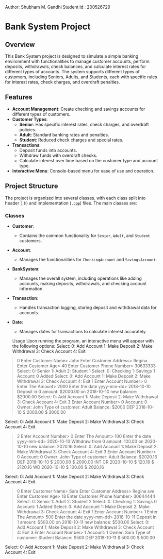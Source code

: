 Author:  Shubham M. Gandhi
Student Id : 200526729

# Bank System Project

## Overview

This Bank System project is designed to simulate a simple banking environment with functionalities to manage customer accounts, perform deposits, withdrawals, check balances, and calculate interest rates for different types of accounts. The system supports different types of customers, including Seniors, Adults, and Students, each with specific rules for interest rates, check charges, and overdraft penalties.

## Features

- **Account Management**: Create checking and savings accounts for different types of customers.
- **Customer Types**:
  - **Senior**: Has specific interest rates, check charges, and overdraft policies.
  - **Adult**: Standard banking rates and penalties.
  - **Student**: Reduced check charges and special rates.
- **Transactions**: 
  - Deposit funds into accounts.
  - Withdraw funds with overdraft checks.
  - Calculate interest over time based on the customer type and account type.
- **Interactive Menu**: Console-based menu for ease of use and operation.

## Project Structure

The project is organized into several classes, with each class split into header (`.h`) and implementation (`.cpp`) files. The main classes are:

### Classes

- **Customer**:
  - Contains the common functionality for `Senior`, `Adult`, and `Student` customers.
- **Account**:
  - Manages the functionalities for `CheckingAccount` and `SavingsAccount`.
- **BankSystem**:
  - Manages the overall system, including operations like adding accounts, making deposits, withdrawals, and checking account information.
- **Transaction**:
  - Handles transaction logging, storing deposit and withdrawal data for accounts.
- **Date**:
  - Manages dates for transactions to calculate interest accurately.

  Usage
Upon running the program, an interactive menu will appear with the following options:
Select:
0: Add Account
1: Make Deposit
2: Make Withdrawal
3: Check Account
4: Exit
> 0
Enter Customer Name> John
Enter Customer Address> Regina
Enter Customer Age> 40
Enter Customer Phone Number> 30633333
Select:
0: Senior
1: Adult
2: Student
> 1
Select:
0: Checking
1: Savings
> 1
Account: 0 Added
Select:
0: Add Account
1: Make Deposit
2: Make Withdrawal
3: Check Account
4: Exit
> 1
Enter Account Number> 0
Enter The Amount> 2000
Enter the date yyyy-mm-dd> 2018-10-10
Deposit in 0 amount: $2000.00 on 2018-10-10 new balance: $2000.00
Select:
0: Add Account
1: Make Deposit
2: Make Withdrawal
3: Check Account
4: Exit
> 3
Enter Account Number> 0
Account: 0
Owner: John
Type of customer: Adult
Balance: $2000
      DEP  2018-10-10  $ 2000.00  $ 2000.00

Select:
0: Add Account
1: Make Deposit
2: Make Withdrawal
3: Check Account
4: Exit
> 2
Enter Account Number> 0
Enter The Amount> 100
Enter the date yyyy-mm-dd> 2020-10-10
Withdraw from 0 amount: 100.00 on 2020-10-10 new balance: 2020.16
Select:
0: Add Account
1: Make Deposit
2: Make Withdrawal
3: Check Account
4: Exit
> 3
Enter Account Number> 0
Account: 0
Owner: John
Type of customer: Adult
Balance: $2020.16
      DEP  2018-10-10  $ 2000.00  $ 2000.00
   INT CR  2020-10-10  $  120.16  $ 2120.16
       WD  2020-10-10  $  100.00  $ 2020.16

Select:
0: Add Account
1: Make Deposit
2: Make Withdrawal
3: Check Account
4: Exit
> 0
Enter Customer Name> Sara
Enter Customer Address> Regina ave
Enter Customer Age> 18
Enter Customer Phone Number> 30644444
Select:
0: Senior
1: Adult
2: Student
> 2
Select:
0: Checking
1: Savings
> 0
Account: 1 Added
Select:
0: Add Account
1: Make Deposit
2: Make Withdrawal
3: Check Account
4: Exit
> 1
Enter Account Number> 1
Enter The Amount> 500
Enter the date yyyy-mm-dd> 2018-10-11
Deposit in 1 amount: $500.00 on 2018-10-11 new balance: $500.00
Select:
0: Add Account
1: Make Deposit
2: Make Withdrawal
3: Check Account
4: Exit
> 3
Enter Account Number> 1
Account: 1
Owner: Sara
Type of customer: Student
Balance: $500
      DEP  2018-10-11  $  500.00  $  500.00

Select:
0: Add Account
1: Make Deposit
2: Make Withdrawal
3: Check Account
4: Exit




